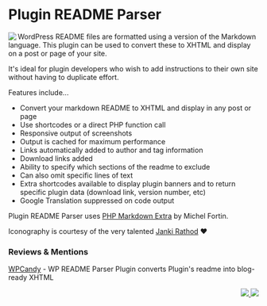 # Plugin README Parser

<img src="https://ps.w.org/wp-readme-parser/assets/icon-128x128.png" align="left">WordPress README files are formatted using a version of the Markdown language. This plugin can be used to convert these to XHTML and display on a post or page of your site.

It's ideal for plugin developers who wish to add instructions to their own site without having to duplicate effort.

Features include...

* Convert your markdown README to XHTML and display in any post or page
* Use shortcodes or a direct PHP function call
* Responsive output of screenshots
* Output is cached for maximum performance
* Links automatically added to author and tag information
* Download links added
* Ability to specify which sections of the readme to exclude
* Can also omit specific lines of text
* Extra shortcodes available to display plugin banners and to return specific plugin data (download link, version number, etc)
* Google Translation suppressed on code output

Plugin README Parser uses [PHP Markdown Extra](http://michelf.com/projects/php-markdown/extra/ "PHP Markdown Extra") by Michel Fortin.

Iconography is courtesy of the very talented [Janki Rathod](https://www.fiverr.com/jankirathore) ♥️

### Reviews & Mentions

[WPCandy](http://wpcandy.com/reports/wp-readme-parser-plugin-converts-plugins-readme-into-blog-ready-xhtml?utm_source=feedburner&utm_medium=feed&utm_campaign=Feed%3A+wpcandy+%28WPCandy+-+The+Best+of+WordPress%29 "WPCandy") - WP README Parser Plugin converts Plugin's readme into blog-ready XHTML

<p align="right"><a href="https://wordpress.org/plugins/wp-readme-parser/"><img src="https://img.shields.io/wordpress/plugin/dt/wp-readme-parser?label=wp.org%20downloads&style=for-the-badge">&nbsp;<img src="https://img.shields.io/wordpress/plugin/stars/wp-readme-parser?color=orange&style=for-the-badge"></a></p>